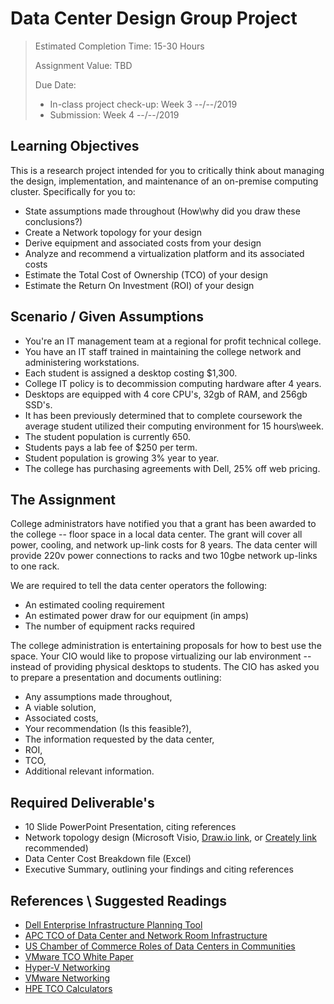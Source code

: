 # Data Center Design Group Project <!-- omit in toc -->

> Estimated Completion Time: 15-30 Hours
> 
> Assignment Value: TBD
> 
> Due Date: 
> - In-class project check-up: Week 3 --/--/2019
> - Submission: Week 4 --/--/2019

## Learning Objectives <!-- omit in toc -->

This is a research project intended for you to critically think about managing the design, implementation, and maintenance of an on-premise computing cluster. Specifically for you to:

- State assumptions made throughout (How\why did you draw these conclusions?)
- Create a Network topology for your design
- Derive equipment and associated costs from your design
- Analyze and recommend a virtualization platform and its associated costs
- Estimate the Total Cost of Ownership (TCO) of your design
- Estimate the Return On Investment (ROI) of your design

## Scenario / Given Assumptions

- You're an IT management team at a regional for profit technical college.
- You have an IT staff trained in maintaining the college network and administering workstations.
- Each student is assigned a desktop costing $1,300.
- College IT policy is to decommission computing hardware after 4 years.
- Desktops are equipped with 4 core CPU's, 32gb of RAM, and 256gb SSD's.
- It has been previously determined that to complete coursework the average student utilized their computing environment for 15 hours\week.
- The student population is currently 650.
- Students pays a lab fee of $250 per term.
- Student population is growing 3% year to year.
- The college has purchasing agreements with Dell, 25% off web pricing.

## The Assignment

College administrators have notified you that a grant has been awarded to the college -- floor space in a local data center. The grant will cover all power, cooling, and network up-link costs for 8 years. The data center will provide 220v power connections to racks and two 10gbe network up-links to one rack.

We are required to tell the data center operators the following:

- An estimated cooling requirement
- An estimated power draw for our equipment (in amps)
- The number of equipment racks required

The college administration is entertaining proposals for how to best use the space. Your CIO would like to propose virtualizing our lab environment --instead of providing physical desktops to students. The CIO has asked you to prepare a presentation and documents outlining:

- Any assumptions made throughout,
- A viable solution,
- Associated costs,
- Your recommendation (Is this feasible?),
- The information requested by the data center,
- ROI,
- TCO,
- Additional relevant information.

## Required Deliverable's

- 10 Slide PowerPoint Presentation, citing references
- Network topology design (Microsoft Visio, [Draw.io link](https://www.draw.io/), or [Creately link](https://creately.com/) recommended)
- Data Center Cost Breakdown file (Excel)
- Executive Summary, outlining your findings and citing references

## References \ Suggested Readings

- [Dell Enterprise Infrastructure Planning Tool](http://dell-ui-eipt.azurewebsites.net/#/)
- [APC TCO of Data Center and Network Room Infrastructure](https://www.apc.com/salestools/CMRP-5T9PQG/CMRP-5T9PQG_R4_EN.pdf)
- [US Chamber of Commerce Roles of Data Centers in Communities](https://www.uschamber.com/sites/default/files/ctec_datacenterrpt_lowres.pdf)
- [VMware TCO White Paper](https://www.vmware.com/pdf/TCO.pdf)
- [Hyper-V Networking](https://docs.microsoft.com/en-us/windows-server/networking/sdn/technologies/hyper-v-network-virtualization/hyperv-network-virtualization-technical-details-windows-server)
- [VMware Networking](https://www.vmware.com/content/dam/digitalmarketing/vmware/en/pdf/techpaper/virtual_networking_concepts.pdf)
- [HPE TCO Calculators](https://www.hpe.com/us/en/solutions/tco-calculators.html)